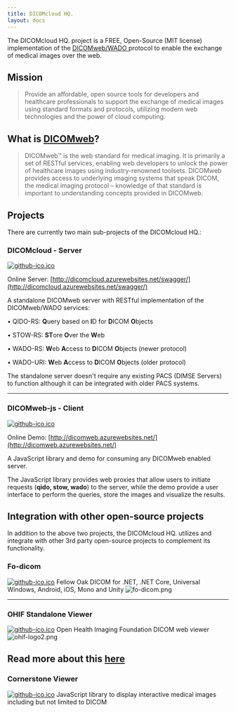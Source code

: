 ```yaml
---
title: DICOMcloud HQ.
layout: docs
---
```


The DICOMcloud HQ. project is a FREE, Open-Source (MIT license) implementation of the [DICOMweb/WADO ](https://dicomweb.hcintegrations.ca/) protocol to enable the exchange of medical images over the web.

## Mission

> Provide an affordable, open source tools for developers and healthcare professionals to support the exchange of medical images using standard formats and protocols, utilizing modern web technologies and the power of cloud computing.

## What is [DICOMweb](https://dicomweb.hcintegrations.ca/)?

> DICOMweb™ is the web standard for medical imaging. It is primarily a set of RESTful services, enabling web developers to unlock the power of healthcare images using industry-renowned toolsets. DICOMweb provides access to underlying imaging systems that speak DICOM, the medical imaging protocol – knowledge of that standard is important to understanding concepts provided in DICOMweb.

## Projects

There are currently two main sub-projects of the DICOMcloud HQ.:

### DICOMcloud - Server

[![github-ico.ico](/uploads/github-ico.ico)](https://github.com/DICOMcloud/DICOMcloud)

Online Server:
[http://dicomcloud.azurewebsites.net/swagger/](http://dicomcloud.azurewebsites.net/swagger/)

A standalone DICOMweb server with RESTful implementation of the DICOMweb/WADO services:

• QIDO-RS: **Q**uery based on **I**D for **D**ICOM **O**bjects

• STOW-RS: **ST**ore **O**ver the **W**eb

• WADO-RS: **W**eb **A**ccess to **D**ICOM **O**bjects (newer protocol)

• WADO-URI: **W**eb **A**ccess to **D**ICOM **O**bjects (older protocol)

The standalone server doesn't require any existing PACS (DIMSE Servers) to function although it can be integrated with older PACS systems.

---

### DICOMweb-js - Client

[![github-ico.ico](/uploads/github-ico.ico)](https://github.com/DICOMcloud/DICOMweb-js)

Online Demo:
[http://dicomweb.azurewebsites.net/](http://dicomweb.azurewebsites.net/)

A JavaScript library and demo for consuming any DICOMweb enabled server.

The JavaScript library provides web proxies that allow users to initiate requests (**qido, stow, wado**) to the server, while the demo provide a user interface to perform the queries, store the images and visualize the results.

## Integration with other open-source projects

In addition to the above two projects, the DICOMcloud HQ. utilizes and integrate with other 3rd party open-source projects to complement its functionality.

### Fo-dicom

[![github-ico.ico](/uploads/github-ico.ico)](https://github.com/fo-dicom/fo-dicom)
Fellow Oak DICOM for .NET, .NET Core, Universal Windows, Android, iOS, Mono and Unity
![fo-dicom.png](/uploads/fo-dicom.png)

---

### OHIF Standalone Viewer

[![github-ico.ico](/uploads/github-ico.ico)](https://github.com/OHIF/Viewers)
Open Health Imaging Foundation DICOM web viewer
![ohif-logo2.png](/uploads/ohif-logo2.png)

Read more about this [here](/docs/ohif-integration/)
---

### Cornerstone Viewer

[![github-ico.ico](/uploads/github-ico.ico)](https://github.com/chafey/cornerstone)
JavaScript library to display interactive medical images including but not limited to DICOM


